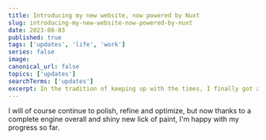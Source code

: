 ```yaml
---
title: Introducing my new website, now powered by Nuxt
slug: introducing-my-new-website-now-powered-by-nuxt
date: 2023-08-03
published: true
tags: ['updates', 'life', 'work']
series: false
image: 
canonical_url: false
topics: ['updates'] 
searchTerms: ['updates']
excerpt: In the tradition of keeping up with the times, I finally got around to migrating my personal site (and playground) from Gridsome to Nuxt. It's gone surprisingly smooth and overall a slightly more polished experience.
---
```


I will of course continue to polish, refine and optimize, but now thanks to a complete engine overall and shiny new lick of paint, I'm happy with my progress so far.
